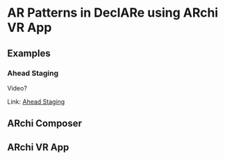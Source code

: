 # AR Patterns in DeclARe using ARchi VR App

## Examples

### Ahead Staging

Video?

Link: [Ahead Staging](aheadStaging/)

## ARchi Composer

## ARchi VR App


